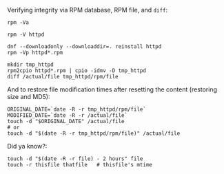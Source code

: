 Verifying integrity via RPM database, RPM file, and `diff`:
```
rpm -Va

rpm -V httpd

dnf --downloadonly --downloaddir=. reinstall httpd
rpm -Vp httpd*.rpm

mkdir tmp_httpd
rpm2cpio httpd*.rpm | cpio -idmv -D tmp_httpd
diff /actual/file tmp_httpd/rpm/file
```

And to restore file modification times after resetting the content (restoring
size and MD5):
```
ORIGINAL_DATE=`date -R -r tmp_httpd/rpm/file`
MODIFIED_DATE=`date -R -r /actual/file`
touch -d "$ORIGINAL_DATE" /actual/file
# or
touch -d "$(date -R -r tmp_httpd/rpm/file)" /actual/file
```

Did ya know?:
```
touch -d "$(date -R -r file) - 2 hours" file
touch -r thisfile thatfile   # thisfile's mtime
```
